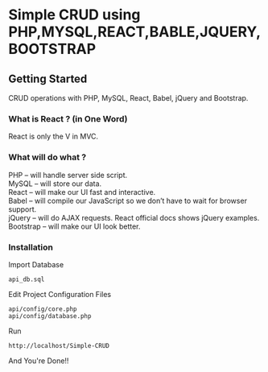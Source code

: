 # Simple CRUD using PHP,MYSQL,REACT,BABLE,JQUERY,BOOTSTRAP

## Getting Started
CRUD operations with PHP, MySQL, React, Babel, jQuery and Bootstrap.

### What is React ? (in One Word)
React is only the V in MVC.

### What will do what ?
PHP – will handle server side script.<br/>
MySQL – will store our data.<br/>
React – will make our UI fast and interactive.<br/>
Babel – will compile our JavaScript so we don’t have to wait for browser support.<br/>
jQuery – will do AJAX requests. React official docs shows jQuery examples.<br/>
Bootstrap – will make our UI look better.<br/>

### Installation

Import Database
```
api_db.sql
```

Edit Project Configuration Files
```
api/config/core.php
api/config/database.php
```

Run
```
http://localhost/Simple-CRUD
```

And You're Done!!
